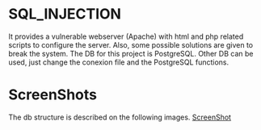 # SQL_INJECTION
It provides a vulnerable webserver (Apache)  with html and php related scripts to configure the server. Also, some possible solutions are given to break the system.
The DB for this project is PostgreSQL. Other DB can be used, just change the conexion file and the PostgreSQL functions.


# ScreenShots
The db structure is described on the following images.
[ScreenShot](users.png)


